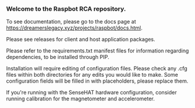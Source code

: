 ### Welcome to the Raspbot RCA repository.  

To see documentation, please go to the docs page at https://dreamerslegacy.xyz/projects/raspbot/docs.html.

Please see releases for client and host application packages.

Please refer to the requirements.txt manifest files for information regarding dependencies, to be installed through PIP.

Installation will require editing of configuration files. Please check any .cfg files within both directories for any edits you would like to make.
Some configuration fields will be filled in with placeholders, please replace them.

If you're running with the SenseHAT hardware configuration, consider running calibration for the magnetometer and accelerometer.
